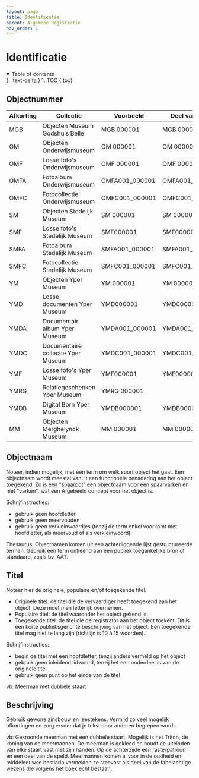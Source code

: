 ```yaml
---
layout: page
title: Identificatie
parent: Algemene Registratie
nav_order: 1
---
```


# **Identificatie** 

<details open markdown="block">
  <summary>
    Table of contents
  </summary>
  {: .text-delta }
1. TOC
{:toc}
</details>

## **Objectnummer**

| Afkorting | Collectie                          | Voorbeeld      | Deel van een set  |
|-----------|------------------------------------|----------------|-------------------|
| MGB       | Objecten Museum Godshuis Belle     | MGB 000001     | MGB 000001.01     |
| OM        | Objecten Onderwijsmuseum           | OM 000001      | OM 000001.01      |
| OMF       | Losse foto's Onderwijsmuseum       | OMF 000001     | OMF 000001.01     |
| OMFA      | Fotoalbum Onderwijsmuseum          | OMFA001_000001 | OMFA001_000001.01 |
| OMFC      | Fotocollectie Onderwijsmuseum      | OMFC001_000001 | OMFC001_000001.01 |
| SM        | Objecten Stedelijk Museum          | SM 000001      | SM 000001.01      |
| SMF       | Losse foto's Stedelijk Museum      | SMF000001      | SMF000001.01      |
| SMFA      | Fotoalbum Stedelijk Museum         | SMFA001_000001 | SMFA001_000001.01 |
| SMFC      | Fotocollectie Stedelijk Museum     | SMFC001_000001 | SMFC001_000001.01 |
| YM        | Objecten Yper Museum               | YM 000001      | YM 000001.01      |
| YMD       | Losse documenten Yper Museum       | YMD000001      | YMD000001.01      |
| YMDA      | Documentair album Yper Museum      | YMDA001_000001 | YMDA001_000001.01 |
| YMDC      | Documentaire collectie Yper Museum | YMDC001_000001 | YMDC001_000001.01 |
| YMF       | Losse foto's Yper Museum           | YMF000001      | YMF000001.01      |
| YMRG      | Relatiegeschenken Yper Museum      | YMRG 000001    |                   |
| YMDB      | Digital Born Yper Museum           | YMDB000001     | YMDB000001.01     |
| MM        | Objecten Merghelynck Museum        | MM 000001      | MM 000001.01      |

## **Objectnaam**

Noteer, indien mogelijk, met één term om welk soort object het gaat. Een objectnaam wordt meestal vanuit een functionele benadering aan het object toegekend.
Zo is een "spaarpot" een objectnaam voor een spaarvarken en niet "varken", wat een Afgebeeld concept voor het object is.

Schrijfinstructies:
- gebruik geen hoofdletter
- gebruik geen meervouden
- gebruik geen verkleinwoordjes
(tenzij de term enkel voorkomt met hoofdletter, als meervoud of als verkleinwoord)

Thesaurus:
Objectnamen komen uit een achterliggende lijst gestructureerde termen. Gebruik een term ontleend aan een publiek toegankelijke bron of standaard, zoals bv. AAT. 

## **Titel**

Noteer hier de originele, populaire en/of toegekende titel.
- Originele titel: de titel die de vervaardiger heeft toegekend aan het object. Deze moet men letterlijk overnemen.
- Populaire titel: de titel waaronder het object gekend is.
- Toegekende titel: de titel die de registrator aan het object toekent. Dit is een korte publieksgerichte beschrijving van het object. Een toegekende titel mag niet te lang zijn (richtlijn is 10 à 15 woorden).

Schrijfinstructies:
- begin de titel met een hoofdletter, tenzij anders vermeld op het object
- gebruik geen inleidend lidwoord, tenzij het een onderdeel is van de originele titel
- gebruik geen punt op het einde van de titel

vb: Meerman met dubbele staart

## **Beschrijving**

Gebruik gewone zinsbouw en leestekens. Vermijd zo veel mogelijk afkortingen en zorg ervoor dat je tekst door anderen begrepen wordt.

vb: Gekroonde meerman met een dubbele staart. Mogelijk is het Triton, de koning van de meermannen. De meerman is gekleed en houdt de uiteinden van elke staart vast met zijn handen. Op de achterzijde een rasterpatroon en een deel van de speld. Meermannen komen al voor in de oudheid en middeleeuwse bestiaria vermelden ze steevast als deel van de fabelachtige wezens die volgens het boek echt bestaan.
